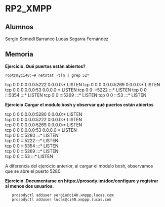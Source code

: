 # RP2_XMPP

## Alumnos

Sergio Semedi Barranco
Lucas Segarra Fernández

## Memoria

**Ejercicio. Qué puertos están abiertos?**

    root@myCi40:~# netstat -tln | grep 52*

tcp        0      0 0.0.0.0:5222            0.0.0.0:*               LISTEN
tcp        0      0 0.0.0.0:5269            0.0.0.0:*               LISTEN
tcp        0      0 0.0.0.0:53              0.0.0.0:*               LISTEN
tcp        0      0 :::5222                 :::*                    LISTEN
tcp        0      0 :::5354                 :::*                    LISTEN
tcp        0      0 :::5269                 :::*                    LISTEN
tcp        0      0 :::53                   :::*                    LISTEN

**Ejercicio.Cargar el módulo bosh y observar qué puertos están abiertos**

tcp        0      0 0.0.0.0:5280            0.0.0.0:*               LISTEN      
tcp        0      0 0.0.0.0:5222            0.0.0.0:*               LISTEN      
tcp        0      0 0.0.0.0:5269            0.0.0.0:*               LISTEN      
tcp        0      0 0.0.0.0:53              0.0.0.0:*               LISTEN      
tcp        0      0 :::5280                 :::*                    LISTEN      
tcp        0      0 :::5222                 :::*                    LISTEN      
tcp        0      0 :::5354                 :::*                    LISTEN      
tcp        0      0 :::5269                 :::*                    LISTEN      
tcp        0      0 :::53                   :::*                    LISTEN 

A diferencia del ejercicio anterior, al cargar el módulo bosh, observamos que se abre el puerto 5280

**Ejercicio. Documentarse en https://prosody.im/doc/configure y registrar al menos dos usuarios.**

       prosodyctl adduser sergio@ci40.xmppp.lucas.com
       prosodyctl adduser lucas@ci40.xmppp.lucas.com

